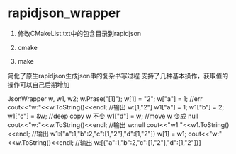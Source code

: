 # rapidjson_wrapper

1. 修改CMakeList.txt中的包含目录到rapidjson

2. cmake 

3. make

简化了原生rapidjson生成json串的复杂书写过程
支持了几种基本操作，获取值的操作可以自己后期增加

JsonWrapper w, w1, w2;
w.Prase("[1]");
w[1] = "2";
w["a"] = 1; //err
cout<<"w:"<<w.ToString()<<endl; //输出 w:[1,"2"]
w1["a"] = 1;
w1["b"] = 2;
w1["c"] = &w; //deep copy   w 不变
w1["d"] = w;  //move     w 变成 null
cout<<"w:"<<w.ToString()<<endl; //输出 w:null
cout<<"w1:"<<w1.ToString()<<endl; //输出 w1:{"a":1,"b":2,"c":[1,"2"],"d":[1,"2"]}
w[1] = w1;
cout<<"w:"<<w.ToString()<<endl; //输出 w:[{"a":1,"b":2,"c":[1,"2"],"d":[1,"2"]}]
